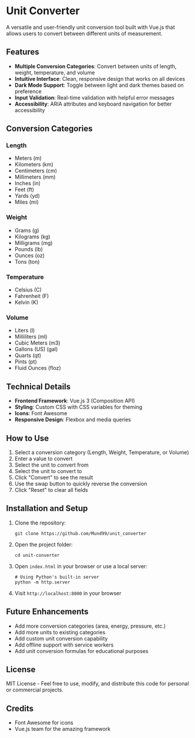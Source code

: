 # Unit Converter

A versatile and user-friendly unit conversion tool built with Vue.js that allows users to convert between different units of measurement.

## Features

- **Multiple Conversion Categories**: Convert between units of length, weight, temperature, and volume
- **Intuitive Interface**: Clean, responsive design that works on all devices
- **Dark Mode Support**: Toggle between light and dark themes based on preference
- **Input Validation**: Real-time validation with helpful error messages
- **Accessibility**: ARIA attributes and keyboard navigation for better accessibility

## Conversion Categories

### Length
- Meters (m)
- Kilometers (km)
- Centimeters (cm)
- Millimeters (mm)
- Inches (in)
- Feet (ft)
- Yards (yd)
- Miles (mi)

### Weight
- Grams (g)
- Kilograms (kg)
- Milligrams (mg)
- Pounds (lb)
- Ounces (oz)
- Tons (ton)

### Temperature
- Celsius (C)
- Fahrenheit (F)
- Kelvin (K)

### Volume
- Liters (l)
- Milliliters (ml)
- Cubic Meters (m3)
- Gallons (US) (gal)
- Quarts (qt)
- Pints (pt)
- Fluid Ounces (floz)

## Technical Details

- **Frontend Framework**: Vue.js 3 (Composition API)
- **Styling**: Custom CSS with CSS variables for theming
- **Icons**: Font Awesome
- **Responsive Design**: Flexbox and media queries

## How to Use

1. Select a conversion category (Length, Weight, Temperature, or Volume)
2. Enter a value to convert
3. Select the unit to convert from
4. Select the unit to convert to
5. Click "Convert" to see the result
6. Use the swap button to quickly reverse the conversion
7. Click "Reset" to clear all fields

## Installation and Setup

1. Clone the repository:
   ```
   git clone https://github.com/Mund99/unit_converter
   ```

2. Open the project folder:
   ```
   cd unit-converter
   ```

3. Open `index.html` in your browser or use a local server:
   ```
   # Using Python's built-in server
   python -m http.server
   ```

4. Visit `http://localhost:8000` in your browser

## Future Enhancements

- Add more conversion categories (area, energy, pressure, etc.)
- Add more units to existing categories
- Add custom unit conversion capability
- Add offline support with service workers
- Add unit conversion formulas for educational purposes

## License

MIT License - Feel free to use, modify, and distribute this code for personal or commercial projects.

## Credits

- Font Awesome for icons
- Vue.js team for the amazing framework